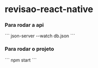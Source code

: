 # revisao-react-native

### Para rodar a api

ˋˋˋ
json-server --watch db.json
ˋˋˋ

### Para rodar o projeto

ˋˋˋ
npm start
ˋˋˋ
